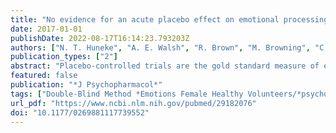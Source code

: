 ```yaml
---
title: "No evidence for an acute placebo effect on emotional processing in healthy volunteers"
date: 2017-01-01
publishDate: 2022-08-17T16:14:23.793203Z
authors: ["N. T. Huneke", "A. E. Walsh", "R. Brown", "M. Browning", "C. J. Harmer"]
publication_types: ["2"]
abstract: "Placebo-controlled trials are the gold standard measure of efficacy in the development of new treatments for depression. However, the large placebo effects associated with standard measures of subjective symptoms reduce the sensitivity of such trials to detect antidepressant effects. There is a need to develop novel efficacy markers that are resistant to placebo effects. Measures of emotional processing, known to be sensitive to antidepressant treatment, may be such a marker, although the effect of an acute placebo treatment on these measures remains unclear. We assessed the influence of placebo on a validated battery of emotional processing tasks, the Emotional Test Battery (ETB), in healthy participants. Participants were informed they might receive the antidepressant drug bupropion, placebo or no treatment, with placebo effect being estimated as the difference between the placebo and no treatment groups. We found no significant difference between these groups on measures of emotional processing. There was also no effect of subjective treatment expectancy on performance in the tasks. This suggests that the ETB might be a useful tool for Phase I trials assessing novel antidepressant agents against placebo."
featured: false
publication: "*J Psychopharmacol*"
tags: ["Double-Blind Method *Emotions Female Healthy Volunteers/*psychology Humans Male Neuropsychological Tests *Placebo Effect Young Adult *Placebo *depression *emotional processing *placebo response"]
url_pdf: "https://www.ncbi.nlm.nih.gov/pubmed/29182076"
doi: "10.1177/0269881117739552"
---
```


